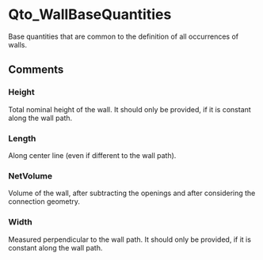 # Qto_WallBaseQuantities

Base quantities that are common to the definition of all occurrences of walls.
<!-- end of short definition -->

## Comments

### Height

Total nominal height of the wall. It should only be provided, if it is constant along the wall path.

### Length

Along center line (even if different to the wall path).

### NetVolume

Volume of the wall, after subtracting the openings and after considering the connection geometry.

### Width

Measured perpendicular to the wall path. It should only be provided, if it is constant along the wall path.

